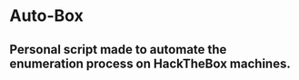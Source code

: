 # Auto-Box
<h2> Personal script made to automate the enumeration process on HackTheBox machines. </h2>
